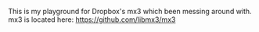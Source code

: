This is my playground for Dropbox's mx3 which been messing around with.
mx3 is located here: https://github.com/libmx3/mx3
